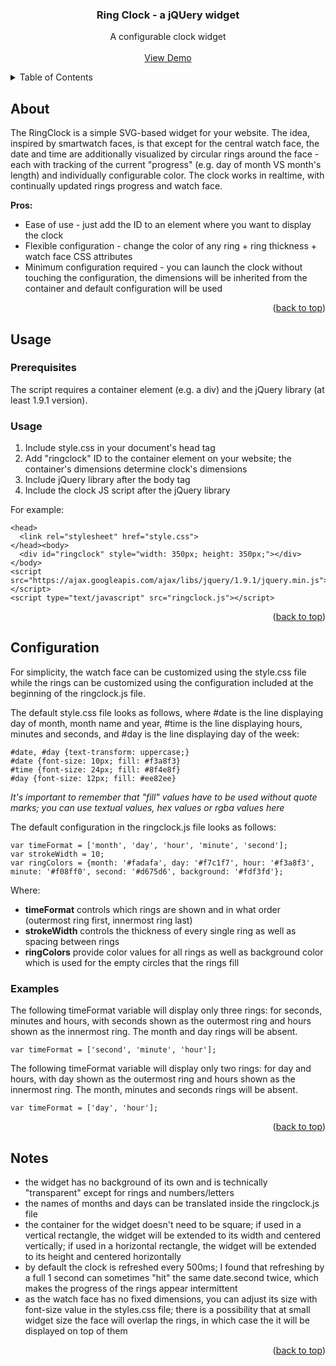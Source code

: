 <div id="top"></div>
<!--
*** Thanks for checking out the Best-README-Template. If you have a suggestion
*** that would make this better, please fork the repo and create a pull request
*** or simply open an issue with the tag "enhancement".
*** Don't forget to give the project a star!
*** Thanks again! Now go create something AMAZING! :D
-->

<div align="center">

  <h3 align="center">Ring Clock - a jQUery widget</h3>

  <p align="center">
    A configurable clock widget
    <br />
    <br />
    <a href="https://sariel.pl/ringclock/">View Demo</a>
  </p>
</div>

<!-- TABLE OF CONTENTS -->
<details>
  <summary>Table of Contents</summary>
  <ol>
  <li>
    <a href="#about">About</a>
  </li>
    <li>
      <a href="#usage">Usage</a>
    </li>
    <li>
      <a href="#configuration">Configuration</a>
    </li>
    <li>
      <a href="#configuration">Notes</a>
    </li>
  </ol>
</details>

<!-- ABOUT THE PROJECT -->
## About

The RingClock is a simple SVG-based widget for your website. The idea, inspired by smartwatch faces, is that except for the central watch face, the date and time are additionally visualized by circular rings around the face - each with tracking of the current "progress" (e.g. day of month VS month's length) and individually configurable color. The clock works in realtime, with continually updated rings progress and watch face.

**Pros:**
* Ease of use - just add the ID to an element where you want to display the clock
* Flexible configuration - change the color of any ring + ring thickness + watch face CSS attributes
* Minimum configuration required - you can launch the clock without touching the configuration, the dimensions will be inherited from the container and default configuration will be used

<p align="right">(<a href="#top">back to top</a>)</p>


## Usage

### Prerequisites

The script requires a container element (e.g. a div) and the jQuery library (at least 1.9.1 version).

### Usage

1. Include style.css in your document's head tag
2. Add "ringclock" ID to the container element on your website; the container's dimensions determine clock's dimensions
3. Include jQuery library after the body tag
4. Include the clock JS script after the jQuery library

For example:

```
<head>
  <link rel="stylesheet" href="style.css">
</head><body>
  <div id="ringclock" style="width: 350px; height: 350px;"></div>
</body>
<script src="https://ajax.googleapis.com/ajax/libs/jquery/1.9.1/jquery.min.js"></script>
<script type="text/javascript" src="ringclock.js"></script>
```

<p align="right">(<a href="#top">back to top</a>)</p>


## Configuration

For simplicity, the watch face can be customized using the style.css file while the rings can be customized using the configuration included at the beginning of the ringclock.js file.

The default style.css file looks as follows, where #date is the line displaying day of month, month name and year, #time is the line displaying hours, minutes and seconds, and #day is the line displaying day of the week:

  ```
  #date, #day {text-transform: uppercase;}
  #date {font-size: 10px; fill: #f3a8f3}
  #time {font-size: 24px; fill: #8f4e8f}
  #day {font-size: 12px; fill: #ee82ee}
  ```
_It's important to remember that "fill" values have to be used without quote marks; you can use textual values, hex values or rgba values here_

The default configuration in the ringclock.js file looks as follows:

```
var timeFormat = ['month', 'day', 'hour', 'minute', 'second'];
var strokeWidth = 10;
var ringColors = {month: '#fadafa', day: '#f7c1f7', hour: '#f3a8f3', minute: '#f08ff0', second: '#d675d6', background: '#fdf3fd'};
```
Where:
* **timeFormat** controls which rings are shown and in what order (outermost ring first, innermost ring last)
* **strokeWidth** controls the thickness of every single ring as well as spacing between rings
* **ringColors** provide color values for all rings as well as background color which is used for the empty circles that the rings fill

### Examples

The following timeFormat variable will display only three rings: for seconds, minutes and hours, with seconds shown as the outermost ring and hours shown as the innermost ring. The month and day rings will be absent.

```
var timeFormat = ['second', 'minute', 'hour'];
```

The following timeFormat variable will display only two rings: for day and hours, with day shown as the outermost ring and hours shown as the innermost ring. The month, minutes and seconds rings will be absent.

```
var timeFormat = ['day', 'hour'];
```

<p align="right">(<a href="#top">back to top</a>)</p>

## Notes

* the widget has no background of its own and is technically "transparent" except for rings and numbers/letters
* the names of months and days can be translated inside the ringclock.js file
* the container for the widget doesn't need to be square; if used in a vertical rectangle, the widget will be extended to its width and centered vertically; if used in a horizontal rectangle, the widget will be extended to its height and centered horizontally
* by default the clock is refreshed every 500ms; I found that refreshing by a full 1 second can sometimes "hit" the same date.second twice, which makes the progress of the rings appear intermittent
* as the watch face has no fixed dimensions, you can adjust its size with font-size value in the styles.css file; there is a possibility that at small widget size the face will overlap the rings, in which case the it will be displayed on top of them

<p align="right">(<a href="#top">back to top</a>)</p>
